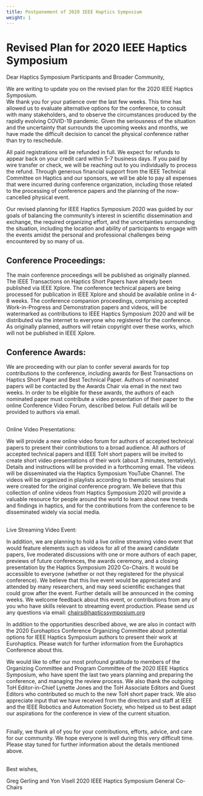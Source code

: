 ```yaml
---
title: Postponement of 2020 IEEE Haptics Symposium
weight: 1
---
```

# Revised Plan for 2020 IEEE Haptics Symposium

Dear Haptics Symposium Participants and Broader Community,


We are writing to update you on the revised plan for the 2020 IEEE Haptics Symposium.\
We thank you for your patience over the last few weeks. This time has allowed us to evaluate alternative options for the conference, to consult with many stakeholders, and to observe the circumstances produced by the rapidly evolving COVID-19 pandemic.  Given the seriousness of the situation and the uncertainty that surrounds the upcoming weeks and months, we have made the difficult decision to cancel the physical conference rather than try to reschedule.

All paid registrations will be refunded in full.  We expect for refunds to appear back on your credit card within 5-7 business days.  If you paid by wire transfer or check, we will be reaching out to you individually to process the refund.  Through generous financial support from the IEEE Technical Committee on Haptics and our sponsors, we will be able to pay all expenses that were incurred during conference organization, including those related to the processing of conference papers and the planning of the now-cancelled physical event.


Our revised planning for IEEE Haptics Symposium 2020 was guided by our goals of balancing the community’s interest in scientific dissemination and exchange, the required organizing effort, and the uncertainties surrounding the situation, including the location and ability of participants to engage with the events amidst the personal and professional challenges being encountered by so many of us.


## Conference Proceedings: 

The main conference proceedings will be published as originally planned. The IEEE Transactions on Haptics Short Papers have already been published via IEEE Xplore. The conference technical papers are being processed for publication in IEEE Xplore and should be available online in 4-8 weeks. 
The conference companion proceedings, comprising accepted Work-in-Progress and Demonstration papers and videos, will be watermarked as contributions to IEEE Haptics Symposium 2020 and will be distributed via the internet to everyone who registered for the conference.  As originally planned, authors will retain copyright over these works, which will not be published in IEEE Xplore.

## Conference Awards:

We are proceeding with our plan to confer several awards for top contributions to the conference, including awards for Best Transactions on Haptics Short Paper and Best Technical Paper.  Authors of nominated papers will be contacted by the Awards Chair via email in the next two weeks.  In order to be eligible for these awards, the authors of each nominated paper must contribute a video presentation of their paper to the online Conference Video Forum, described below. Full details will be provided to authors via email.

## 
Online Video Presentations:

We will provide a new online video forum for authors of accepted technical papers to present their contributions to a broad audience. All authors of accepted technical papers and IEEE ToH short papers will be invited to create short video presentations of their work (about 3 minutes, tentatively).  Details and instructions will be provided in a forthcoming email.  The videos will be disseminated via the Haptics Symposium YouTube Channel.  The videos will be organized in playlists according to thematic sessions that were created for the original conference program. We believe that this collection of online videos from Haptics Symposium 2020 will provide a valuable resource for people around the world to learn about new trends and findings in haptics, and for the contributions from the conference to be disseminated widely via social media.

## 
Live Streaming Video Event:

In addition, we are planning to hold a live online streaming video event that would feature elements such as videos for all of the award candidate papers, live moderated discussions with one or more authors of each paper, previews of future conferences, the awards ceremony, and a closing presentation by the Haptics Symposium 2020 Co-Chairs.  It would be accessible to everyone (whether or not they registered for the physical conference). We believe that this live event would be appreciated and attended by many researchers, and may seed scientific exchanges that could grow after the event. Further details will be announced in the coming weeks.  We welcome feedback about this event, or contributions from any of you who have skills relevant to streaming event production.  Please send us any questions via email: chairs@hapticssymposium.org


In addition to the opportunities described above, we are also in contact with the 2020 Eurohaptics Conference Organizing Committee about potential options for IEEE Haptics Symposium authors to present their work at Eurohaptics. Please watch for further information from the Eurohaptics Conference about this.


We would like to offer our most profound gratitude to members of the Organizing Committee and Program Committee of the 2020 IEEE Haptics Symposium, who have spent the last two years planning and preparing the conference, and managing the review process.  We also thank the outgoing ToH Editor-in-Chief Lynette Jones and the ToH Associate Editors and Guest Editors who contributed so much to the new ToH short paper track.  We also appreciate input that we have received from the directors and staff at IEEE and the IEEE Robotics and Automation Society, who helped us to best adapt our aspirations for the conference in view of the current situation.

\
Finally, we thank all of you for your contributions, efforts, advice, and care for our community.  We hope everyone is well during this very difficult time.  Please stay tuned for further information about the details mentioned above.

\
Best wishes,


Greg Gerling and Yon Visell
2020 IEEE Haptics Symposium General Co-Chairs
